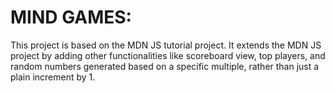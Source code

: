 # MIND GAMES:
This project is based on the MDN JS tutorial project. 
It extends the MDN JS project by adding other functionalities like scoreboard view, top players, and random numbers
generated based on a specific multiple, rather than just a plain increment by 1.